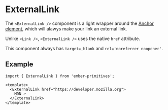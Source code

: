 # ExternalLink

The `<ExternalLink />` component is a light wrapper around the [Anchor element][mdn-a], which will alawys make your link an external link.


[mdn-a]: https://developer.mozilla.org/en-US/docs/Web/HTML/Element/a

Unlike `<Link />`, `<ExternalLink />` uses the native `href` attribute.

This component always has `target=_blank` and `rel='noreferrer noopener'`.

## Example 

```gjs live preview
import { ExternalLink } from 'ember-primitives';

<template>
  <ExternalLink href="https://developer.mozilla.org">
    MDN ➚
  </ExternalLink>
</template>
```

